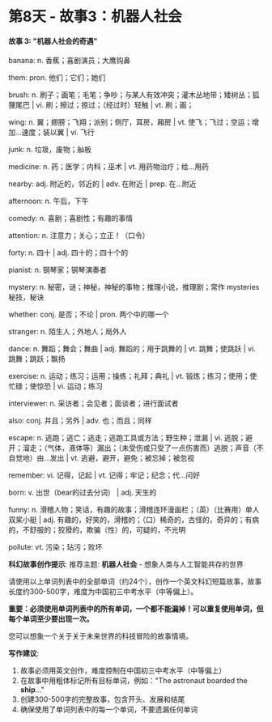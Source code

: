 # 第8天 - 故事3：机器人社会

#### 故事 3: "机器人社会的奇遇"

banana: n. 香蕉；喜剧演员；大鹰钩鼻

them: pron. 他们；它们；她们

brush: n. 刷子；画笔；毛笔；争吵；与某人有效冲突；灌木丛地带；矮树丛；狐狸尾巴 | vi. 刷；擦过；掠过；（经过时）轻触 | vt. 刷；画；

wing: n. 翼；翅膀；飞翔；派别；侧厅，耳房，厢房 | vt. 使飞；飞过；空运；增加…速度；装以翼 | vi. 飞行

junk: n. 垃圾，废物；舢板

medicine: n. 药；医学；内科；巫术 | vt. 用药物治疗；给…用药

nearby: adj. 附近的，邻近的 | adv. 在附近 | prep. 在…附近

afternoon: n. 午后，下午

comedy: n. 喜剧；喜剧性；有趣的事情

attention: n. 注意力；关心；立正！（口令）

forty: n. 四十 | adj. 四十的；四十个的

pianist: n. 钢琴家；钢琴演奏者

mystery: n. 秘密，谜；神秘，神秘的事物；推理小说，推理剧；常作 mysteries 秘技，秘诀

whether: conj. 是否；不论 | pron. 两个中的哪一个

stranger: n. 陌生人；外地人；局外人

dance: n. 舞蹈；舞会；舞曲 | adj. 舞蹈的；用于跳舞的 | vt. 跳舞；使跳跃 | vi. 跳舞；跳跃；飘扬

exercise: n. 运动；练习；运用；操练；礼拜；典礼 | vt. 锻炼；练习；使用；使忙碌；使惊恐 | vi. 运动；练习

interviewer: n. 采访者；会见者；面谈者；进行面试者

also: conj. 并且；另外 | adv. 也；而且；同样

escape: n. 逃跑；逃亡；逃走；逃跑工具或方法；野生种；泄漏 | vi. 逃脱；避开；溜走；（气体，液体等）漏出；（未受伤或只受了一点伤害而）逃脱；声音（不自觉地）由…发出 | vt. 逃避，避开，避免；被忘掉；被忽视

remember: vi. 记得，记起 | vt. 记得；牢记；纪念；代…问好

born: v. 出世（bear的过去分词） | adj. 天生的

funny: n. 滑稽人物；笑话，有趣的故事；滑稽连环漫画栏；（英）（比赛用）单人双桨小艇 | adj. 有趣的，好笑的，滑稽的；（口）稀奇的，古怪的，奇异的；有病的，不舒服的；狡猾的，欺骗（性）的，可疑的，不光明

pollute: vt. 污染；玷污；败坏

**科幻故事创作提示**:
推荐主题: **机器人社会** - 想象人类与人工智能共存的世界

请使用以上单词列表中的全部单词（约24个），创作一个英文科幻短篇故事，故事长度约300-500字，难度为中国初三中考水平（中等偏上）。

**重要：必须使用单词列表中的所有单词，一个都不能漏掉！可以重复使用单词，但每个单词至少要出现一次。**

您可以想象一个关于关于未来世界的科技冒险的故事情境。

**写作建议**: 
1. 故事必须用英文创作，难度控制在中国初三中考水平（中等偏上）
2. 在故事中用粗体标记所有目标单词，例如："The astronaut boarded the **ship**..."
3. 创建300-500字的完整故事，包含开头、发展和结尾
4. 确保使用了单词列表中的每一个单词，不要遗漏任何单词
